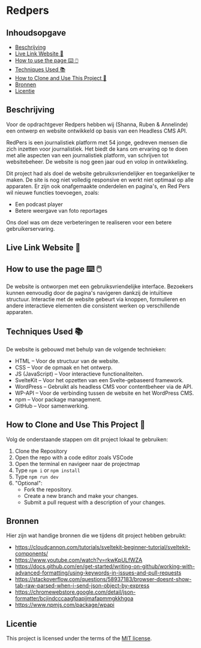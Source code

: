 # Redpers

## Inhoudsopgave
  * [Beschrijving](https://github.com/annelinderaadsheer/lose-your-head-the-client-case?tab=readme-ov-file#beschrijving)
  * [Live Link Website 🔗](https://github.com/annelinderaadsheer/lose-your-head-the-client-case?tab=readme-ov-file#live-link-website-)
  * [How to use the page ⌨️ 🖱️](https://github.com/annelinderaadsheer/lose-your-head-the-client-case?tab=readme-ov-file#how-to-use-the-page-%EF%B8%8F-%EF%B8%8F)
  * [Techniques Used 📚](https://github.com/annelinderaadsheer/lose-your-head-the-client-case?tab=readme-ov-file#techniques-used-)
  * [How to Clone and Use This Project 👯](https://github.com/annelinderaadsheer/lose-your-head-the-client-case?tab=readme-ov-file#how-to-clone-and-use-this-project-)
  * [Bronnen](https://github.com/annelinderaadsheer/lose-your-head-the-client-case?tab=readme-ov-file#bronnen)
  * [Licentie](https://github.com/annelinderaadsheer/lose-your-head-the-client-case?tab=readme-ov-file#licentie)

## Beschrijving

Voor de opdrachtgever Redpers hebben wij (Shanna, Ruben & Annelinde) een ontwerp en website ontwikkeld op basis van een Headless CMS API. 

RedPers is een journalistiek platform met 54 jonge, gedreven mensen die zich inzetten voor journalistiek. Het biedt de kans om ervaring op te doen met alle aspecten van een journalistiek platform, van schrijven tot websitebeheer. De website is nog geen jaar oud en volop in ontwikkeling.

Dit project had als doel de website gebruiksvriendelijker en toegankelijker te maken. De site is nog niet volledig responsive en werkt niet optimaal op alle apparaten. Er zijn ook onafgemaakte onderdelen en pagina's, en Red Pers wil nieuwe functies toevoegen, zoals:

* Een podcast player
* Betere weergave van foto reportages

Ons doel was om deze verbeteringen te realiseren voor een betere gebruikerservaring.

## Live Link Website 🔗

## How to use the page ⌨️ 🖱️
De website is ontworpen met een gebruiksvriendelijke interface. Bezoekers kunnen eenvoudig door de pagina's navigeren dankzij de intuïtieve structuur. Interactie met de website gebeurt via knoppen, formulieren en andere interactieve elementen die consistent werken op verschillende apparaten.

## Techniques Used 📚
De website is gebouwd met behulp van de volgende technieken:
* HTML – Voor de structuur van de website.
* CSS – Voor de opmaak en het ontwerp.
* JS (JavaScript) – Voor interactieve functionaliteiten.
* SvelteKit – Voor het opzetten van een Svelte-gebaseerd framework.
* WordPress – Gebruikt als headless CMS voor contentbeheer via de API.
* WP-API – Voor de verbinding tussen de website en het WordPress CMS.
* npm – Voor package management.
* GitHub – Voor samenwerking.

## How to Clone and Use This Project 👯
Volg de onderstaande stappen om dit project lokaal te gebruiken:

1. Clone the Repository 
2. Open the repo with a code editor zoals VSCode
3. Open the terminal en navigeer naar de projectmap
4. Type ```npm i``` or ```npm install```
5. Type ```npm run dev```
6. "Optional":
   - Fork the repository.
   - Create a new branch and make your changes.
   - Submit a pull request with a description of your changes. 

## Bronnen
Hier zijn wat handige bronnen die we tijdens dit project hebben gebruikt:

* https://cloudcannon.com/tutorials/sveltekit-beginner-tutorial/sveltekit-components/
* https://www.youtube.com/watch?v=rkwKpULfWZA
* https://docs.github.com/en/get-started/writing-on-github/working-with-advanced-formatting/using-keywords-in-issues-and-pull-requests
* https://stackoverflow.com/questions/58937183/browser-doesnt-show-tab-raw-parsed-when-i-send-json-object-by-express
* https://chromewebstore.google.com/detail/json-formatter/bcjindcccaagfpapjjmafapmmgkkhgoa
* https://www.npmjs.com/package/wpapi

## Licentie

This project is licensed under the terms of the [MIT license](./LICENSE).
